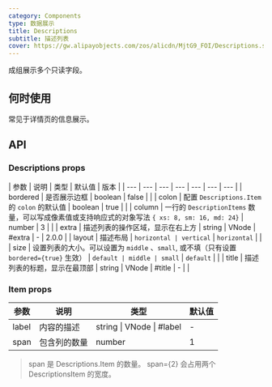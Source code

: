 ```yaml
---
category: Components
type: 数据展示
title: Descriptions
subtitle: 描述列表
cover: https://gw.alipayobjects.com/zos/alicdn/MjtG9_FOI/Descriptions.svg
---
```


成组展示多个只读字段。

## 何时使用

常见于详情页的信息展示。

## API

### Descriptions props

| 参数 | 说明 | 类型 | 默认值 | 版本 |
| --- | --- | --- | --- | --- | --- | --- |
| bordered | 是否展示边框 | boolean | false |  |
| colon | 配置 `Descriptions.Item` 的 `colon` 的默认值 | boolean | true |  |
| column | 一行的 `DescriptionItems` 数量，可以写成像素值或支持响应式的对象写法 `{ xs: 8, sm: 16, md: 24}` | number | 3 |  |
| extra | 描述列表的操作区域，显示在右上方 | string \| VNode \| #extra | - | 2.0.0 |
| layout | 描述布局 | `horizontal | vertical` | `horizontal` |  |
| size | 设置列表的大小。可以设置为 `middle` 、`small`, 或不填（只有设置 `bordered={true}` 生效） | `default | middle | small` | `default` |  |
| title | 描述列表的标题，显示在最顶部 | string \| VNode \| #title | - |  |

### Item props

| 参数  | 说明         | 类型                      | 默认值 |
| ----- | ------------ | ------------------------- | ------ |
| label | 内容的描述   | string \| VNode \| #label | -      |
| span  | 包含列的数量 | number                    | 1      |

> span 是 Descriptions.Item 的数量。 span={2} 会占用两个 DescriptionsItem 的宽度。
